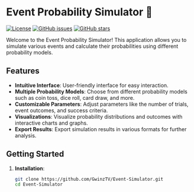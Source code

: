 # Event Probability Simulator 🎲

[![License](https://img.shields.io/badge/license-MIT-blue.svg)](https://github.com/GwinzTV/Event-Simulator/blob/main/LICENSE)
[![GitHub issues](https://img.shields.io/github/issues/yourusername/your-repo)](https://github.com/GwinzTV/Event-Simulator/issues)
[![GitHub stars](https://img.shields.io/github/stars/yourusername/your-repo)](https://github.com/GwinzTV/Event-Simulator/stargazers)

Welcome to the Event Probability Simulator! This application allows you to simulate various events and calculate their probabilities using different probability models.

## Features

- **Intuitive Interface**: User-friendly interface for easy interaction.
- **Multiple Probability Models**: Choose from different probability models such as coin toss, dice roll, card draw, and more.
- **Customizable Parameters**: Adjust parameters like the number of trials, event outcomes, and success criteria.
- **Visualizations**: Visualize probability distributions and outcomes with interactive charts and graphs.
- **Export Results**: Export simulation results in various formats for further analysis.

## Getting Started

1. **Installation**:
   ```bash
   git clone https://github.com/GwinzTV/Event-Simulator.git
   cd Event-Simulator
